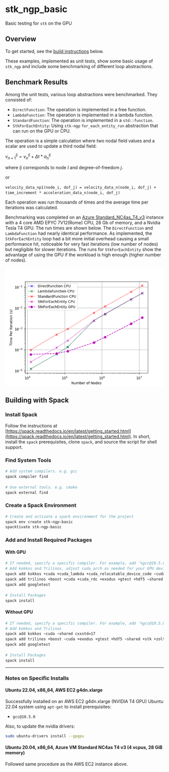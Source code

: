 # stk_ngp_basic

Basic testing for `stk` on the GPU

## Overview

To get started, see the [build instructions](#building-with-spack) below.

These examples, implemented as unit tests, show some basic usage of `stk_ngp` and include some benchmarking of different loop abstractions.

## Benchmark Results

Among the unit tests, various loop abstractions were benchmarked. They consisted of:

- `DirectFunction`: The operation is implemented in a free function.
- `LambdaFunction`: The operation is implemented in a lambda function.
- `StandardFunction`: The operation is implemented in a `std::function`.
- `StkForEachEntity`: Using `stk-ngp` `for_each_entity_run` abstraction that can run on the GPU or CPU.

The operation is a simple calculation where two nodal field values and a scalar are used to update a third nodal field:

$v^{Ij}_{n+1} = v^{Ij}_n + \Delta t * a^{Ij}_n$

where $Ij$ corresponds to node $I$ and degree-of-freedom $j$.

or

`velocity_data_np1(node_i, dof_j) = velocity_data_n(node_i, dof_j) + time_increment * acceleration_data_n(node_i, dof_j)`

Each operation was run thousands of times and the average time per iterations was calculated.

Benchmarking was completed on an [Azure Standard_NC4as_T4_v3](https://learn.microsoft.com/en-us/azure/virtual-machines/nct4-v3-series) instance with a 4 core AMD EPYC 7V12(Rome) CPU, 28 Gb of memory, and a Nvidia Tesla T4 GPU. The run times are shown below. The `DirectFunction` and `LambdaFunction` had nearly identical performance. As implemented, the `StkForEachEntity` loop had a bit more initial overhead causing a small performance hit, noticeable for very fast iterations (low number of nodes) but negligible for slower iterations. The runs for `StkForEachEntity` show the advantage of using the GPU if the workload is high enough (higher number of nodes).

![Benchmark](benchmark_orig.png)

## Building with Spack

### Install Spack

Follow the instructions at [https://spack.readthedocs.io/en/latest/getting_started.html](https://spack.readthedocs.io/en/latest/getting_started.html). In short, install the `spack` prerequisites, clone `spack`, and source the script for shell support.

### Find System Tools

```bash
# Add system compilers. e.g. gcc
spack compiler find

# Use external tools. e.g. cmake
spack external find
```

### Create a Spack Environment

```bash
# Create and activate a spack environment for the project
spack env create stk-ngp-basic
spacktivate stk-ngp-basic
```

### Add and Install Required Packages

#### With GPU

```bash
# If needed, specify a specific compiler. For example, add `%gcc@10.5.0` at the end of the `spack add` commands
# Add kokkos and Trilinos, adjust cuda_arch as needed for your GPU device
spack add kokkos +cuda +cuda_lambda +cuda_relocatable_device_code ~cuda_uvm ~shared +wrapper cuda_arch=75 cxxstd=17
spack add trilinos +boost +cuda +cuda_rdc +exodus +gtest +hdf5 ~shared +stk ~uvm +wrapper +zoltan +zoltan2 cuda_arch=75 cxxstd=17
spack add googletest

# Install Packages
spack install
```

#### Without GPU

```bash
# If needed, specify a specific compiler. For example, add `%gcc@10.5.0` at the end of the `spack add` commands
# Add kokkos and Trilinos
spack add kokkos ~cuda ~shared cxxstd=17
spack add trilinos +boost ~cuda +exodus +gtest +hdf5 ~shared +stk +zoltan +zoltan2 cxxstd=17
spack add googletest

# Install Packages
spack install
```

---

### Notes on Specific Installs

#### Ubuntu 22.04, x86_64, AWS EC2 g4dn.xlarge

Successfully installed on an AWS EC2 g4dn.xlarge (NVIDIA T4 GPU) Ubuntu 22.04 system using `apt-get` to install prerequisites:

- `gcc@10.5.0`

Also, to update the nvidia drivers:

```bash
sudo ubuntu-drivers install --gpgpu
```

#### Ubuntu 20.04, x86_64, Azure VM Standard NC4as T4 v3 (4 vcpus, 28 GiB memory)

Followed same procedure as the AWS EC2 instance above.
